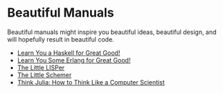 # Beautiful Manuals

Beautiful manuals might inspire you beautiful ideas, beautiful design, and will
hopefully result in beautiful code.

- [Learn You a Haskell for Great Good!](https://learnyouahaskell.github.io/)
- [Learn You Some Erlang for Great Good!](https://learnyousomeerlang.com/)
- [The Little LISPer](https://archive.org/details/tlLISP/)
- [The Little Schemer](https://mitpress.mit.edu/9780262560993/the-little-schemer/)
- [Think Julia: How to Think Like a Computer Scientist](https://benlauwens.github.io/ThinkJulia.jl/latest/book.html)


